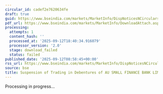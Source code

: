 ```yaml
---
circular_id: cadef2e7620634fe
draft: true
guid: https://www.bseindia.com/markets/MarketInfo/DispNoticesNCirculars.aspx?Noticeid={85D4121D-715B-4E4F-B66E-5FBE19BA36F5}&noticeno=20250912-44&dt=09/12/2025&icount=44&totcount=103&flag=0
pdf_url: https://www.bseindia.com/markets/MarketInfo/DownloadAttach.aspx?id=20250912-44&attachedId=
processing:
  attempts: 1
  content_hash: ''
  processed_at: '2025-09-12T18:40:34.916079'
  processor_version: '2.0'
  stage: download_failed
  status: failed
published_date: '2025-09-12T08:58:45+00:00'
rss_url: https://www.bseindia.com/markets/MarketInfo/DispNoticesNCirculars.aspx?Noticeid={85D4121D-715B-4E4F-B66E-5FBE19BA36F5}&noticeno=20250912-44&dt=09/12/2025&icount=44&totcount=103&flag=0
source: bse
title: Suspension of Trading in Debentures of AU SMALL FINANCE BANK LIMITED
---
```


Processing in progress...